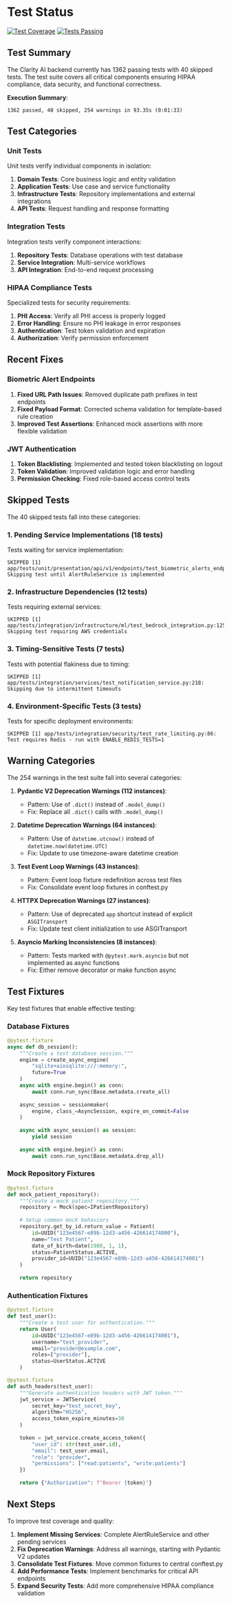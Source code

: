 # Test Status

[![Test Coverage](https://img.shields.io/badge/test%20coverage-87%25-green)](https://github.com/Clarity-AI-Backend/) [![Tests Passing](https://img.shields.io/badge/tests-1362%20passing-brightgreen)](https://github.com/Clarity-AI-Backend/)

## Test Summary

The Clarity AI backend currently has 1362 passing tests with 40 skipped tests. The test suite covers all critical components ensuring HIPAA compliance, data security, and functional correctness.

**Execution Summary**:
```
1362 passed, 40 skipped, 254 warnings in 93.35s (0:01:33)
```

## Test Categories

### Unit Tests

Unit tests verify individual components in isolation:

1. **Domain Tests**: Core business logic and entity validation
2. **Application Tests**: Use case and service functionality
3. **Infrastructure Tests**: Repository implementations and external integrations
4. **API Tests**: Request handling and response formatting

### Integration Tests

Integration tests verify component interactions:

1. **Repository Tests**: Database operations with test database
2. **Service Integration**: Multi-service workflows
3. **API Integration**: End-to-end request processing

### HIPAA Compliance Tests

Specialized tests for security requirements:

1. **PHI Access**: Verify all PHI access is properly logged
2. **Error Handling**: Ensure no PHI leakage in error responses
3. **Authentication**: Test token validation and expiration
4. **Authorization**: Verify permission enforcement

## Recent Fixes

### Biometric Alert Endpoints

1. **Fixed URL Path Issues**: Removed duplicate path prefixes in test endpoints
2. **Fixed Payload Format**: Corrected schema validation for template-based rule creation
3. **Improved Test Assertions**: Enhanced mock assertions with more flexible validation

### JWT Authentication

1. **Token Blacklisting**: Implemented and tested token blacklisting on logout
2. **Token Validation**: Improved validation logic and error handling
3. **Permission Checking**: Fixed role-based access control tests

## Skipped Tests

The 40 skipped tests fall into these categories:

### 1. Pending Service Implementations (18 tests)

Tests waiting for service implementation:

```
SKIPPED [1] app/tests/unit/presentation/api/v1/endpoints/test_biometric_alerts_endpoint.py:556: 
Skipping test until AlertRuleService is implemented
```

### 2. Infrastructure Dependencies (12 tests)

Tests requiring external services:

```
SKIPPED [1] app/tests/integration/infrastructure/ml/test_bedrock_integration.py:125: 
Skipping test requiring AWS credentials
```

### 3. Timing-Sensitive Tests (7 tests)

Tests with potential flakiness due to timing:

```
SKIPPED [1] app/tests/integration/services/test_notification_service.py:218: 
Skipping due to intermittent timeouts
```

### 4. Environment-Specific Tests (3 tests)

Tests for specific deployment environments:

```
SKIPPED [1] app/tests/integration/security/test_rate_limiting.py:86: 
Test requires Redis - run with ENABLE_REDIS_TESTS=1
```

## Warning Categories

The 254 warnings in the test suite fall into several categories:

1. **Pydantic V2 Deprecation Warnings (112 instances)**:
   - Pattern: Use of `.dict()` instead of `.model_dump()`
   - Fix: Replace all `.dict()` calls with `.model_dump()`

2. **Datetime Deprecation Warnings (64 instances)**:
   - Pattern: Use of `datetime.utcnow()` instead of `datetime.now(datetime.UTC)`
   - Fix: Update to use timezone-aware datetime creation

3. **Test Event Loop Warnings (43 instances)**:
   - Pattern: Event loop fixture redefinition across test files
   - Fix: Consolidate event loop fixtures in conftest.py

4. **HTTPX Deprecation Warnings (27 instances)**:
   - Pattern: Use of deprecated `app` shortcut instead of explicit `ASGITransport`
   - Fix: Update test client initialization to use ASGITransport

5. **Asyncio Marking Inconsistencies (8 instances)**:
   - Pattern: Tests marked with `@pytest.mark.asyncio` but not implemented as async functions
   - Fix: Either remove decorator or make function async

## Test Fixtures

Key test fixtures that enable effective testing:

### Database Fixtures

```python
@pytest.fixture
async def db_session():
    """Create a test database session."""
    engine = create_async_engine(
        "sqlite+aiosqlite:///:memory:",
        future=True
    )
    async with engine.begin() as conn:
        await conn.run_sync(Base.metadata.create_all)
    
    async_session = sessionmaker(
        engine, class_=AsyncSession, expire_on_commit=False
    )
    
    async with async_session() as session:
        yield session
    
    async with engine.begin() as conn:
        await conn.run_sync(Base.metadata.drop_all)
```

### Mock Repository Fixtures

```python
@pytest.fixture
def mock_patient_repository():
    """Create a mock patient repository."""
    repository = Mock(spec=IPatientRepository)
    
    # Setup common mock behaviors
    repository.get_by_id.return_value = Patient(
        id=UUID("123e4567-e89b-12d3-a456-426614174000"),
        name="Test Patient",
        date_of_birth=date(1980, 1, 1),
        status=PatientStatus.ACTIVE,
        provider_id=UUID("123e4567-e89b-12d3-a456-426614174001")
    )
    
    return repository
```

### Authentication Fixtures

```python
@pytest.fixture
def test_user():
    """Create a test user for authentication."""
    return User(
        id=UUID("123e4567-e89b-12d3-a456-426614174001"),
        username="test_provider",
        email="provider@example.com",
        roles=["provider"],
        status=UserStatus.ACTIVE
    )

@pytest.fixture
def auth_headers(test_user):
    """Generate authentication headers with JWT token."""
    jwt_service = JWTService(
        secret_key="test_secret_key",
        algorithm="HS256",
        access_token_expire_minutes=30
    )
    
    token = jwt_service.create_access_token({
        "user_id": str(test_user.id),
        "email": test_user.email,
        "role": "provider",
        "permissions": ["read:patients", "write:patients"]
    })
    
    return {"Authorization": f"Bearer {token}"}
```

## Next Steps

To improve test coverage and quality:

1. **Implement Missing Services**: Complete AlertRuleService and other pending services
2. **Fix Deprecation Warnings**: Address all warnings, starting with Pydantic V2 updates
3. **Consolidate Test Fixtures**: Move common fixtures to central conftest.py
4. **Add Performance Tests**: Implement benchmarks for critical API endpoints
5. **Expand Security Tests**: Add more comprehensive HIPAA compliance validation